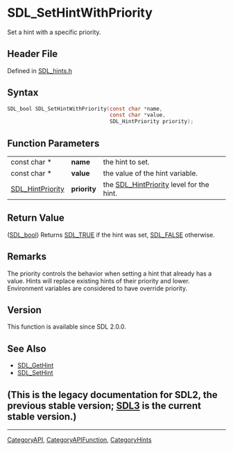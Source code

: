 # SDL_SetHintWithPriority

Set a hint with a specific priority.

## Header File

Defined in [SDL_hints.h](https://github.com/libsdl-org/SDL/blob/SDL2/include/SDL_hints.h)

## Syntax

```c
SDL_bool SDL_SetHintWithPriority(const char *name,
                                 const char *value,
                                 SDL_HintPriority priority);
```

## Function Parameters

|                                      |              |                                                              |
| ------------------------------------ | ------------ | ------------------------------------------------------------ |
| const char *                         | **name**     | the hint to set.                                             |
| const char *                         | **value**    | the value of the hint variable.                              |
| [SDL_HintPriority](SDL_HintPriority) | **priority** | the [SDL_HintPriority](SDL_HintPriority) level for the hint. |

## Return Value

([SDL_bool](SDL_bool)) Returns [SDL_TRUE](SDL_TRUE) if the hint was set,
[SDL_FALSE](SDL_FALSE) otherwise.

## Remarks

The priority controls the behavior when setting a hint that already has a
value. Hints will replace existing hints of their priority and lower.
Environment variables are considered to have override priority.

## Version

This function is available since SDL 2.0.0.

## See Also

- [SDL_GetHint](SDL_GetHint)
- [SDL_SetHint](SDL_SetHint)


## (This is the legacy documentation for SDL2, the previous stable version; [SDL3](https://wiki.libsdl.org/SDL3/) is the current stable version.)



----
[CategoryAPI](CategoryAPI), [CategoryAPIFunction](CategoryAPIFunction), [CategoryHints](CategoryHints)

